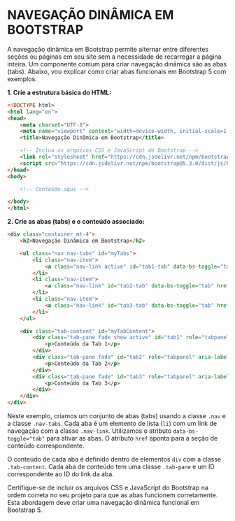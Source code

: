 # NAVEGAÇÃO DINÂMICA EM BOOTSTRAP
A navegação dinâmica em Bootstrap permite alternar entre diferentes seções ou páginas em seu site sem a necessidade de recarregar a página inteira. Um componente comum para criar navegação dinâmica são as abas (tabs). Abaixo, vou explicar como criar abas funcionais em Bootstrap 5 com exemplos.

**1. Crie a estrutura básica do HTML:**

```html
<!DOCTYPE html>
<html lang="en">
<head>
    <meta charset="UTF-8">
    <meta name="viewport" content="width=device-width, initial-scale=1.0">
    <title>Navegação Dinâmica em Bootstrap</title>

    <!-- Inclua os arquivos CSS e JavaScript do Bootstrap -->
    <link rel="stylesheet" href="https://cdn.jsdelivr.net/npm/bootstrap@5.3.0/dist/css/bootstrap.min.css">
    <script src="https://cdn.jsdelivr.net/npm/bootstrap@5.3.0/dist/js/bootstrap.min.js"></script>
</head>
<body>

    <!-- Conteúdo aqui -->

</body>
</html>
```

**2. Crie as abas (tabs) e o conteúdo associado:**

```html
<div class="container mt-4">
    <h2>Navegação Dinâmica em Bootstrap</h2>

    <ul class="nav nav-tabs" id="myTabs">
        <li class="nav-item">
            <a class="nav-link active" id="tab1-tab" data-bs-toggle="tab" href="#tab1" role="tab" aria-controls="tab1" aria-selected="true">Tab 1</a>
        </li>
        <li class="nav-item">
            <a class="nav-link" id="tab2-tab" data-bs-toggle="tab" href="#tab2" role="tab" aria-controls="tab2" aria-selected="false">Tab 2</a>
        </li>
        <li class="nav-item">
            <a class="nav-link" id="tab3-tab" data-bs-toggle="tab" href="#tab3" role="tab" aria-controls="tab3" aria-selected="false">Tab 3</a>
        </li>
    </ul>

    <div class="tab-content" id="myTabContent">
        <div class="tab-pane fade show active" id="tab1" role="tabpanel" aria-labelledby="tab1-tab">
            <p>Conteúdo da Tab 1</p>
        </div>
        <div class="tab-pane fade" id="tab2" role="tabpanel" aria-labelledby="tab2-tab">
            <p>Conteúdo da Tab 2</p>
        </div>
        <div class="tab-pane fade" id="tab3" role="tabpanel" aria-labelledby="tab3-tab">
            <p>Conteúdo da Tab 3</p>
        </div>
    </div>
</div>
```

Neste exemplo, criamos um conjunto de abas (tabs) usando a classe `.nav` e a classe `.nav-tabs`. Cada aba é um elemento de lista (`li`) com um link de navegação com a classe `.nav-link`. Utilizamos o atributo `data-bs-toggle="tab"` para ativar as abas. O atributo `href` aponta para a seção de conteúdo correspondente.

O conteúdo de cada aba é definido dentro de elementos `div` com a classe `.tab-content`. Cada aba de conteúdo tem uma classe `.tab-pane` e um ID correspondente ao ID do link da aba.

Certifique-se de incluir os arquivos CSS e JavaScript do Bootstrap na ordem correta no seu projeto para que as abas funcionem corretamente. Esta abordagem deve criar uma navegação dinâmica funcional em Bootstrap 5.